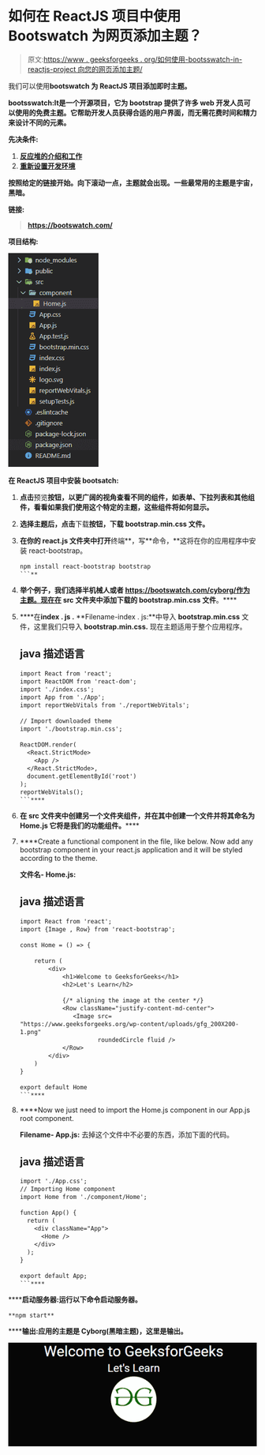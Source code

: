 # 如何在 ReactJS 项目中使用 Bootswatch 为网页添加主题？

> 原文:[https://www . geeksforgeeks . org/如何使用-bootsswatch-in-reactjs-project 向您的网页添加主题/](https://www.geeksforgeeks.org/how-to-add-theme-to-your-webpage-using-bootswatch-in-reactjs-project/)

我们可以使用**bootswatch 为 ReactJS 项目添加即时主题。**

**bootsswatch:**It**是一个开源项目，它为 bootstrap 提供了许多 web 开发人员可以使用的免费主题。它帮助开发人员获得合适的用户界面，而无需花费时间和精力来设计不同的元素。**

****先决条件:****

1.  **[反应堆的介绍和工作](https://www.geeksforgeeks.org/react-js-introduction-working/)**
2.  **[重新设置开发环境](https://www.geeksforgeeks.org/reactjs-setting-development-environment/)**

**按照给定的链接开始。向下滚动一点，主题就会出现。一些最常用的主题是宇宙，黑暗。**

****链接:****

> **https://bootswatch.com/**

****项目结构:****

**![](img/84c1b3d4f44acf091d84b567a9cab802.png)**

****在 ReactJS 项目中安装 bootsatch:****

1.  **点击**预览**按钮，以更广阔的视角查看不同的组件，如表单、下拉列表和其他组件，看看如果我们使用这个特定的主题，这些组件将如何显示。**
2.  **选择主题后，点击**下载**按钮，下载 **bootstrap.min.css** 文件。**
3.  **在你的 react.js 文件夹中打开**终端**，写**命令，**这将在你的应用程序中安装 react-bootstrap。

    ```
    npm install react-bootstrap bootstrap
    ```** 
4.  **举个例子，我们选择半机械人或者 https://bootswatch.com/cyborg/作为主题。现在在 **src** 文件夹中添加下载的 **bootstrap.min.css** 文件**。****
5.  ****在**index . js .**
    **Filename-index . js:**中导入 **bootstrap.min.css** 文件，这里我们只导入 **bootstrap.min.css.** 现在主题适用于整个应用程序。

    ## java 描述语言

    ```
    import React from 'react';
    import ReactDOM from 'react-dom';
    import './index.css';
    import App from './App';
    import reportWebVitals from './reportWebVitals';

    // Import downloaded theme
    import './bootstrap.min.css';

    ReactDOM.render(
      <React.StrictMode>
        <App />
      </React.StrictMode>,
      document.getElementById('root')
    );
    reportWebVitals();
    ```**** 
6.  ****在 **src** 文件夹中创建另一个文件夹**组件**，并在其中创建一个文件并将其命名为 **Home.js** 它将是我们的功能组件**。******
7.  ****Create a functional component in the file, like below. Now add any bootstrap component in your react.js application and it will be styled according to the theme.

    **文件名- Home.js:**

    ## java 描述语言

    ```
    import React from 'react';
    import {Image , Row} from 'react-bootstrap';

    const Home = () => {

        return (
            <div>
                <h1>Welcome to GeeksforGeeks</h1> 
                <h2>Let's Learn</h2>

                {/* aligning the image at the center */}
                <Row className="justify-content-md-center">
                   <Image src=
    "https://www.geeksforgeeks.org/wp-content/uploads/gfg_200X200-1.png" 
                          roundedCircle fluid />
                </Row>
            </div>
        )
    }

    export default Home
    ```**** 
8.  ****Now we just need to import the Home.js component in our App.js root component.

    **Filename- App.js:** 去掉这个文件中不必要的东西，添加下面的代码。

    ## java 描述语言

    ```
    import './App.css';
    // Importing Home component
    import Home from './component/Home';

    function App() {
      return (
        <div className="App">
          <Home />
        </div>
      );
    }

    export default App;
    ```**** 

******启动服务器:**运行以下命令启动服务器。****

```
**npm start**
```

******输出:**应用的主题是 Cyborg(黑暗主题)，这里是输出。****

****![](img/42d3fcb145aa50987176a1618ba9c0d0.png)****